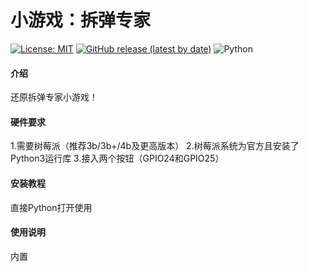 # 小游戏：拆弹专家

[![License: MIT](https://img.shields.io/badge/License-MIT-blue.svg)](https://www.gnu.org/licenses/mit)
[![GitHub release (latest by date)](https://img.shields.io/github/v/release/fangcatchina/bomb-isposal)](https://github.com/FangcatChina/bomb-isposal/)
![Python](https://img.shields.io/badge/Python-3.7-blue)
#### 介绍
还原拆弹专家小游戏！

#### 硬件要求

1.需要树莓派（推荐3b/3b+/4b及更高版本）
2.树莓派系统为官方且安装了Python3运行库
3.接入两个按钮（GPIO24和GPIO25）

#### 安装教程

直接Python打开使用

#### 使用说明

内置


